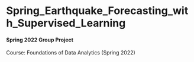 # Spring_Earthquake_Forecasting_with_Supervised_Learning
#### Spring 2022 Group Project

Course: Foundations of Data Analytics (Spring 2022)

